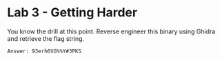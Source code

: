 # Lab 3 - Getting Harder

You know the drill at this point. Reverse engineer this binary using Ghidra and retrieve the flag string.

`Answer: 93erh6VG%%Y#3PKS`